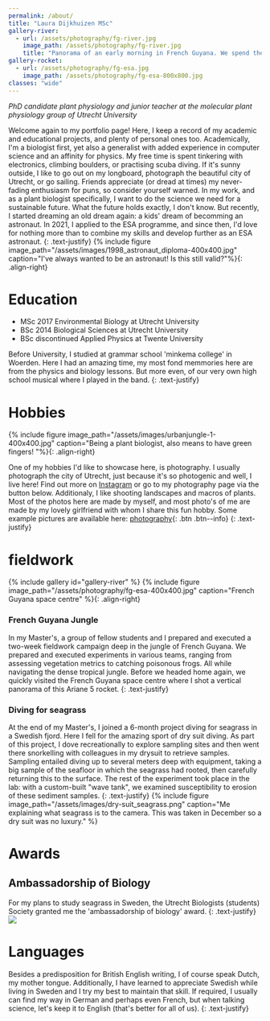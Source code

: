 ```yaml
---
permalink: /about/
title: "Laura Dijkhuizen MSc"
gallery-river:
  - url: /assets/photography/fg-river.jpg
    image_path: /assets/photography/fg-river.jpg
    title: "Panorama of an early morning in French Guyana. We spend the rest of the day boating upstream to a remote field site." 
gallery-rocket:
  - url: /assets/photography/fg-esa.jpg
    image_path: /assets/photography/fg-esa-800x800.jpg
classes: "wide"
---
```

_PhD candidate plant physiology and junior teacher at the molecular plant physiology group of Utrecht University_

Welcome again to my portfolio page! 
Here, I keep a record of my academic and educational projects, and plenty of personal ones too. 
Academically, I'm a biologist first, yet also a generalist with added experience in computer science and an affinity for physics. 
My free time is spent tinkering with electronics, climbing boulders, or practising scuba diving. 
If it's sunny outside, I like to go out on my longboard, photograph the beautiful city of Utrecht, or go sailing.
Friends appreciate (or dread at times) my never-fading enthusiasm for puns, so consider yourself warned. 
In my work, and as a plant biologist specifically, I want to do the science we need for a sustainable future. 
What the future holds exactly, I don't know. 
But recently, I started dreaming an old dream again: a kids' dream of becomming an astronaut. 
In 2021, I applied to the ESA programme, and since then, I'd love for nothing more than to combine my skills and develop further as an ESA astronaut. 
{: .text-justify}
{% include figure image_path="/assets/images/1998_astronaut_diploma-400x400.jpg" caption="I've always wanted to be an astronaut! Is this still valid?"%}{: .align-right} 

# Education
 * MSc 2017 Environmental Biology at Utrecht University
 * BSc 2014 Biological Sciences at Utrecht University
 * BSc discontinued Applied Physics at Twente University

Before University, I studied at grammar school 'minkema college' in Woerden. 
Here I had an amazing time, my most fond memmories here are from the physics and biology lessons.
But more even, of our very own high school musical where I played in the band.
{: .text-justify}
<br>

# Hobbies
{% include figure image_path="/assets/images/urbanjungle-1-400x400.jpg" caption="Being a plant biologist, also means to have green fingers! "%}{: .align-right}

One of my hobbies I'd like to showcase here, is photography.
I usually photograph the city of Utrecht, just because it's so photogenic and well, I live here! 
Find out more on [Instagram](https://instagram.com/laura_in_utrecht) or go to my photography page via the button below.
Additionaly, I like shooting landscapes and macros of plants. 
Most of the photos here are made by myself, and most photo's of me are made by my lovely girlfriend with whom I share this fun hobby.
Some example pictures are available here: [photography](/photography/){: .btn .btn--info}
{: .text-justify}


# fieldwork
{% include gallery id="gallery-river" %}
{% include figure image_path="/assets/photography/fg-esa-400x400.jpg" caption="French Guyana space centre" %}{: .align-right}

### French Guyana Jungle
In my Master's, a group of fellow students and I prepared and executed a two-week fieldwork campaign deep in the jungle of French Guyana. 
We prepared and executed experiments in various teams, ranging from assessing vegetation metrics to catching poisonous frogs. 
All while navigating the dense tropical jungle. 
Before we headed home again, we quickly visited the French Guyana space centre where I shot a vertical panorama of this Ariane 5 rocket.
{: .text-justify}


### Diving for seagrass
At the end of my Master's, I joined a 6-month project diving for seagrass in a Swedish fjord. 
Here I fell for the amazing sport of dry suit diving. 
As part of this project, I dove recreationally to explore sampling sites and then went there snorkelling with colleagues in my drysuit to retrieve samples. 
Sampling entailed diving up to several meters deep with equipment, taking a big sample of the seafloor in which the seagrass had rooted, then carefully returning this to the surface. The rest of the experiment took place in the lab: with a custom-built "wave tank", we examined susceptibility to erosion of these sediment samples.
{: .text-justify}
{% include figure image_path="/assets/images/dry-suit_seagrass.png" caption="Me explaining what seagrass is to the camera. This was taken in December so a dry suit was no luxury." %}

# Awards
## Ambassadorship of Biology
For my plans to study seagrass in Sweden, the Utrecht Biologists (students) Society granted me the 'ambassadorship of biology' award.
{: .text-justify}
![](https://ubv.info/wp-content/uploads/2016/04/Ambassadeur-van-de-biologie-2016-672x372.jpg)

# Languages
Besides a predisposition for British English writing, I of course speak Dutch, my mother tongue. 
Additionally, I have learned to appreciate Swedish while living in Sweden and I try my best to maintain that skill.
If required, I usually can find my way in German and perhaps even French, but when talking science, let's keep it to English (that's better for all of us).
{: .text-justify}




